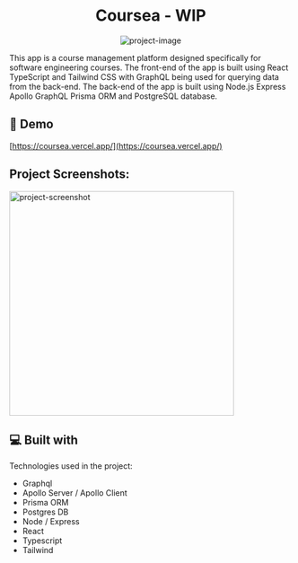 <h1 align="center" id="title">Coursea - WIP</h1>

<p align="center"><img src="" alt="project-image"></p>

<p id="description">This app is a course management platform designed specifically for software engineering courses. The front-end of the app is built using React TypeScript and Tailwind CSS with GraphQL being used for querying data from the back-end. The back-end of the app is built using Node.js Express Apollo GraphQL Prisma ORM and PostgreSQL database.</p>

<h2>🚀 Demo</h2>

[https://coursea.vercel.app/](https://coursea.vercel.app/)

<h2>Project Screenshots:</h2>

<img src="https://i.ibb.co/xMLyhLh/image.png" alt="project-screenshot" width="400" height="400/">
  
  
<h2>💻 Built with</h2>

Technologies used in the project:

- Graphql
- Apollo Server / Apollo Client
- Prisma ORM
- Postgres DB
- Node / Express
- React
- Typescript
- Tailwind

